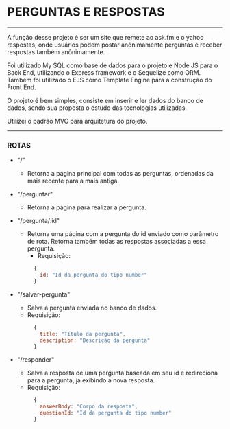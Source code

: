 # PERGUNTAS E RESPOSTAS
---

A função desse projeto é ser um site que remete ao ask.fm e o yahoo respostas, onde usuários podem postar anônimamente perguntas e receber respostas também anônimamente.

Foi utilizado My SQL como base de dados para o projeto e Node JS para o Back End, utilizando o Express framework e o Sequelize como ORM.
Também foi utilizado o EJS como Template Engine para a construção do Front End.

O projeto é bem simples, consiste em inserir e ler dados do banco de dados, sendo sua proposta o estudo das tecnologias utilizadas.

Utilizei o padrão MVC para arquitetura do projeto.

---
### ROTAS
  - "/"
    - Retorna a página principal com todas as perguntas, ordenadas da mais recente para a mais antiga.

  - "/perguntar"
    - Retorna a página para realizar a pergunta.

  - "/pergunta/:id"
    - Retorna uma página com a pergunta do id enviado como parâmetro de rota. Retorna também todas as respostas associadas
      a essa pergunta.
      - Requisição:
      ```javascript
        {
          id: "Id da pergunta do tipo number"
        }
      ```

  - "/salvar-pergunta"
    - Salva a pergunta enviada no banco de dados.
    - Requisição:
      ```javascript
        {
          title: "Título da pergunta",
          description: "Descrição da pergunta"
        }
      ```

  - "/responder"
    - Salva a resposta de uma pergunta baseada em seu id e redireciona para a pergunta, já exibindo a nova resposta.
    - Requisição:
      ```javascript
        {
          answerBody: "Corpo da resposta",
          questionId: "Id da pergunta do tipo number"
        }
      ```
